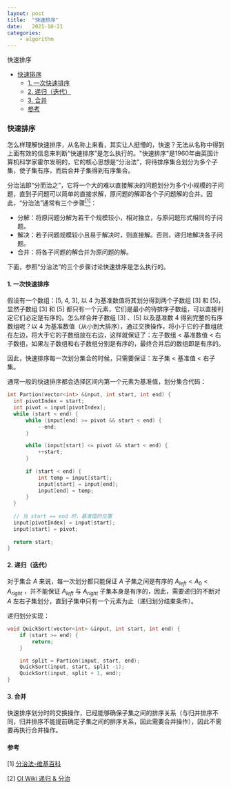 ```yaml
---
layout: post
title:  "快速排序"
date:   2021-10-21
categories: 
    - algorithm
---
```


<head>
    <script src="https://cdn.mathjax.org/mathjax/latest/MathJax.js?config=TeX-AMS-MML_HTMLorMML" type="text/javascript"></script>
    <script type="text/x-mathjax-config">
        MathJax.Hub.Config({
            tex2jax: {
            skipTags: ['script', 'noscript', 'style', 'textarea', 'pre'],
            inlineMath: [['$','$']]
            }
        });
    </script>
</head>

快速排序

- [快速排序](#快速排序)
  - [1. 一次快速排序](#1-一次快速排序)
  - [2. 递归（迭代）](#2-递归迭代)
  - [3. 合并](#3-合并)
  - [参考](#参考)

### 快速排序

怎么样理解快速排序，从名称上来看，其实让人挺懵的，快速？无法从名称中得到上面有效的信息来判断“快速排序”是怎么执行的。"快速排序"是1960年由英国计算机科学家霍尔发明的，它的核心思想是“分治法”，将待排序集合划分为多个子集，使子集有序，而后合并子集得到有序集合。

分治法即“分而治之”，它将一个大的难以直接解决的问题划分为多个小规模的子问题，直到子问题可以简单的直接求解，原问题的解即各个子问题解的合并。因此，“分治法”通常有三个步骤[<sup>[1]</sup>](#refer-anchor-1)：

- 分解：将原问题分解为若干个规模较小，相对独立，与原问题形式相同的子问题。
- 解决：若子问题规模较小且易于解决时，则直接解。否则，递归地解决各子问题。
- 合并：将各子问题的解合并为原问题的解。

下面，参照“分治法”的三个步骤讨论快速排序是怎么执行的。

#### 1. 一次快速排序

假设有一个数组：[5, 4, 3], 以 4 为基准数值将其划分得到两个子数组 [3] 和 [5]，显然子数组 [3] 和 [5] 都只有一个元素，它们是最小的待排序子数组，可以直接判定它们必定是有序的。怎么样合并子数组 [3] 、[5] 以及基准数 4 得到完整的有序数组呢？以 4 为基准数值（从小到大排序），通过交换操作，将小于它的子数组放在左边，将大于它的子数组放在右边，这样就保证了：左子数组 < 基准数值 < 右子数组，如果左子数组和右子数组分别是有序的，最终合并后的数组即是有序的。

因此，快速排序每一次划分集合的时候，只需要保证：左子集 < 基准值 < 右子集。

通常一般的快速排序都会选择区间内第一个元素为基准值，划分集合代码：

```C++
int Partion(vector<int> &input, int start, int end) {
  int pivotIndex = start;
  int pivot = input[pivotIndex];
  while (start < end) {
      while (input[end] >= pivot && start < end) {
          --end;
      }

      while (input[start] <= pivot && start < end) {
          ++start;
      }
      
      if (start < end) {
          int temp = input[start];
          input[start] = input[end];
          input[end] = temp;
      }
  }
  
  // 当 start == end 时，基准值的位置
  input[pivotIndex] = input[start];
  input[start] = pivot;
  
  return start;
}
```

#### 2. 递归（迭代）

对于集合 $A$ 来说，每一次划分都只能保证 ${A}$ 子集之间是有序的 ${A_{left}} < A_0 < A_{right}$ ，并不能保证 $A_{left}$ 与 $A_{right}$ 子集本身是有序的，因此，需要递归的不断对 $A$ 左右子集划分，直到子集中只有一个元素为止（递归划分结束条件）。

递归划分实现：

```C++
void QuickSort(vector<int> &input, int start, int end) {
    if (start >= end) {
        return;
    }

    int split = Partion(input, start, end);
    QuickSort(input, start, split -1);
    QuickSort(input, split + 1, end);
}
```

#### 3. 合并

快速排序划分时的交换操作，已经能够确保子集之间的排序关系（与归并排序不同，归并排序不能提前确定子集之间的排序关系，因此需要合并操作），因此不需要再执行合并操作。

#### 参考

<div id="refer-anchor-1"></div>

[1] [分治法-维基百科](https://zh.wikipedia.org/zh-hans/%E5%88%86%E6%B2%BB%E6%B3%95)

<div id="refer-anchor-2"></div>

[2] [ OI Wiki 递归 & 分治](https://oi-wiki.org/basic/divide-and-conquer/)
